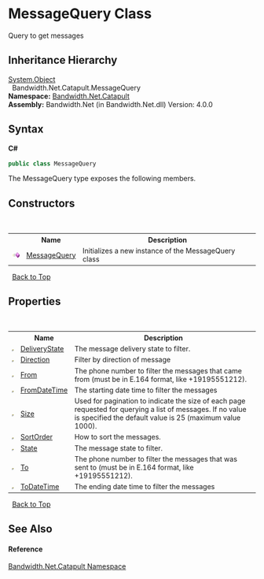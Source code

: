﻿# MessageQuery Class
 

Query to get messages


## Inheritance Hierarchy
<a href="http://msdn2.microsoft.com/en-us/library/e5kfa45b" target="_blank">System.Object</a><br />&nbsp;&nbsp;Bandwidth.Net.Catapult.MessageQuery<br />
**Namespace:**&nbsp;<a href ="N_Bandwidth_Net_Catapult.md">Bandwidth.Net.Catapult</a><br />**Assembly:**&nbsp;Bandwidth.Net (in Bandwidth.Net.dll) Version: 4.0.0

## Syntax

**C#**<br />
``` C#
public class MessageQuery
```

The MessageQuery type exposes the following members.


## Constructors
&nbsp;<table><tr><th></th><th>Name</th><th>Description</th></tr><tr><td>![Public method](media/pubmethod.gif "Public method")</td><td><a href ="M_Bandwidth_Net_Catapult_MessageQuery__ctor.md">MessageQuery</a></td><td>
Initializes a new instance of the MessageQuery class</td></tr></table>&nbsp;
<a href="#messagequery-class">Back to Top</a>

## Properties
&nbsp;<table><tr><th></th><th>Name</th><th>Description</th></tr><tr><td>![Public property](media/pubproperty.gif "Public property")</td><td><a href ="P_Bandwidth_Net_Catapult_MessageQuery_DeliveryState.md">DeliveryState</a></td><td>
The message delivery state to filter.</td></tr><tr><td>![Public property](media/pubproperty.gif "Public property")</td><td><a href ="P_Bandwidth_Net_Catapult_MessageQuery_Direction.md">Direction</a></td><td>
Filter by direction of message</td></tr><tr><td>![Public property](media/pubproperty.gif "Public property")</td><td><a href ="P_Bandwidth_Net_Catapult_MessageQuery_From.md">From</a></td><td>
The phone number to filter the messages that came from (must be in E.164 format, like +19195551212).</td></tr><tr><td>![Public property](media/pubproperty.gif "Public property")</td><td><a href ="P_Bandwidth_Net_Catapult_MessageQuery_FromDateTime.md">FromDateTime</a></td><td>
The starting date time to filter the messages</td></tr><tr><td>![Public property](media/pubproperty.gif "Public property")</td><td><a href ="P_Bandwidth_Net_Catapult_MessageQuery_Size.md">Size</a></td><td>
Used for pagination to indicate the size of each page requested for querying a list of messages. If no value is specified the default value is 25 (maximum value 1000).</td></tr><tr><td>![Public property](media/pubproperty.gif "Public property")</td><td><a href ="P_Bandwidth_Net_Catapult_MessageQuery_SortOrder.md">SortOrder</a></td><td>
How to sort the messages.</td></tr><tr><td>![Public property](media/pubproperty.gif "Public property")</td><td><a href ="P_Bandwidth_Net_Catapult_MessageQuery_State.md">State</a></td><td>
The message state to filter.</td></tr><tr><td>![Public property](media/pubproperty.gif "Public property")</td><td><a href ="P_Bandwidth_Net_Catapult_MessageQuery_To.md">To</a></td><td>
The phone number to filter the messages that was sent to (must be in E.164 format, like +19195551212).</td></tr><tr><td>![Public property](media/pubproperty.gif "Public property")</td><td><a href ="P_Bandwidth_Net_Catapult_MessageQuery_ToDateTime.md">ToDateTime</a></td><td>
The ending date time to filter the messages</td></tr></table>&nbsp;
<a href="#messagequery-class">Back to Top</a>

## See Also


#### Reference
<a href ="N_Bandwidth_Net_Catapult.md">Bandwidth.Net.Catapult Namespace</a><br />